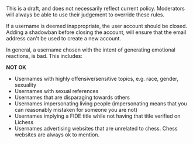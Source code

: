 This is a draft, and does not necessarily reflect current policy. Moderators will always be able to use their judgement to override these rules.

If a username is deemed inappropriate, the user account should be closed. Adding a shadowban before closing the account, will ensure that the email address can't be used to create a new account.

In general, a username chosen with the intent of generating emotional reactions, is bad. This includes:

**NOT OK**
* Usernames with highly offensive/sensitive topics, e.g. race, gender, sexuality
* Usernames with sexual references
* Usernames that are disparaging towards others
* Usernames impersonating living people (impersonating means that you can reasonably mistaken for someone you are not)
* Usernames implying a FIDE title while not having that title verified on Lichess
* Usernames advertising websites that are unrelated to chess. Chess websites are always ok to mention.
